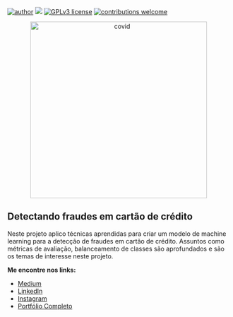 [![author](https://img.shields.io/badge/author-lstarke-red.svg)](https://www.linkedin.com/in/leandrostarke/) [![](https://img.shields.io/badge/python-3.7+-blue.svg)](https://www.python.org/downloads/release/python-365/) [![GPLv3 license](https://img.shields.io/badge/License-GPLv3-blue.svg)](http://perso.crans.org/besson/LICENSE.html) [![contributions welcome](https://img.shields.io/badge/contributions-welcome-brightgreen.svg?style=flat)](https://github.com/lstarke/analise_de_dados_do_airbnb)

<p align="center">
  <img src="https://github.com/lstarke/fraude_cartao_credito/blob/main/img/credit-cards-that-are-stacked-neatly-together.jpg" alt="covid" height=400px >
</p>

## Detectando fraudes em cartão de crédito

Neste projeto aplico técnicas aprendidas para criar um modelo de machine learning para a detecção de fraudes em cartão de crédito. Assuntos como métricas de avaliação, balanceamento de classes são aprofundados e são os temas de  interesse neste projeto.

**Me encontre nos links:**
* [Medium](https://medium.com/@leandro.starke)
* [LinkedIn](https://www.linkedin.com/in/leandrostarke/)
* [Instagram](https://www.instagram.com/leandrostarke/)
* [Portfólio Completo](https://github.com/lstarke/data-science)
